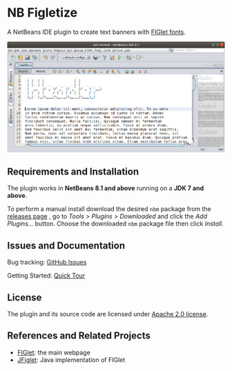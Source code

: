 # NB Figletize
A NetBeans IDE plugin to create text banners with [FIGlet fonts](http://www.figlet.org/).

![Screenshot](screenshot.png "Screenshot")


## Requirements and Installation
The plugin works in **NetBeans 8.1 and above** running on a **JDK 7 and above**.

To perform a manual install download the desired `nbm` package from the [releases page](https://github.com/AlexFalappa/nb-figlet/releases) , go to *Tools > Plugins > Downloaded* and click the *Add Plugins...* button. Choose the downloaded `nbm` package file then click *Install*.


## Issues and Documentation
Bug tracking: [GitHub Issues](https://github.com/AlexFalappa/nb-figlet/issues)

Getting Started: [Quick Tour](https://github.com/AlexFalappa/nb-figlet/wiki/Quick-Tour)



## License
The plugin and its source code are licensed under [Apache 2.0 license](http://www.apache.org/licenses/LICENSE-2.0).


## References and Related Projects
* [FIGlet](http://www.figlet.org/): the main webpage
* [JFiglet](https://github.com/dtmo/jfiglet): Java implementation of FIGlet
